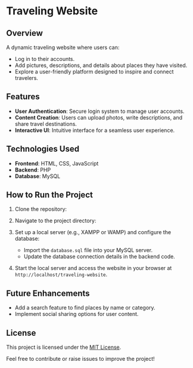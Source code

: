 # Traveling Website

## Overview
A dynamic traveling website where users can:
- Log in to their accounts.
- Add pictures, descriptions, and details about places they have visited.
- Explore a user-friendly platform designed to inspire and connect travelers.

## Features
- **User Authentication**: Secure login system to manage user accounts.
- **Content Creation**: Users can upload photos, write descriptions, and share travel destinations.
- **Interactive UI**: Intuitive interface for a seamless user experience.

## Technologies Used
- **Frontend**: HTML, CSS, JavaScript
- **Backend**: PHP
- **Database**: MySQL

## How to Run the Project
1. Clone the repository:
   
2. Navigate to the project directory:
  
3. Set up a local server (e.g., XAMPP or WAMP) and configure the database:
   - Import the `database.sql` file into your MySQL server.
   - Update the database connection details in the backend code.
     
4. Start the local server and access the website in your browser at `http://localhost/traveling-website`.

## Future Enhancements
- Add a search feature to find places by name or category.
- Implement social sharing options for user content.


## License
This project is licensed under the [MIT License](LICENSE).

Feel free to contribute or raise issues to improve the project!
